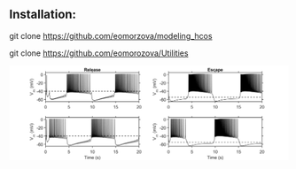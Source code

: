 ## Installation:
git clone https://github.com/eomorzova/modeling_hcos

git clone https://github.com/eomorozova/Utilities


![alt text](https://github.com/eomorozova/modeling_hcos/blob/main/leech_heartbeat_hco_release_escape.png)
